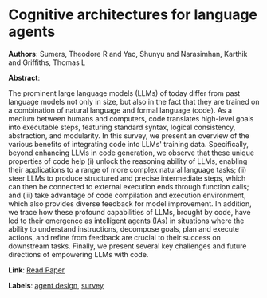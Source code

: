 # Cognitive architectures for language agents

**Authors**: Sumers, Theodore R and Yao, Shunyu and Narasimhan, Karthik and Griffiths, Thomas L

**Abstract**:

The prominent large language models (LLMs) of today differ from past language models not only in size, but also in the fact that they are trained on a combination of natural language and formal language (code). As a medium between humans and computers, code translates high-level goals into executable steps, featuring standard syntax, logical consistency, abstraction, and modularity. In this survey, we present an overview of the various benefits of integrating code into LLMs' training data. Specifically, beyond enhancing LLMs in code generation, we observe that these unique properties of code help (i) unlock the reasoning ability of LLMs, enabling their applications to a range of more complex natural language tasks; (ii) steer LLMs to produce structured and precise intermediate steps, which can then be connected to external execution ends through function calls; and (iii) take advantage of code compilation and execution environment, which also provides diverse feedback for model improvement. In addition, we trace how these profound capabilities of LLMs, brought by code, have led to their emergence as intelligent agents (IAs) in situations where the ability to understand instructions, decompose goals, plan and execute actions, and refine from feedback are crucial to their success on downstream tasks. Finally, we present several key challenges and future directions of empowering LLMs with code.

**Link**: [Read Paper](https://arxiv.org/pdf/2309.02427.pdf)

**Labels**: [agent design](../../labels/agent_design.md), [survey](../../labels/survey.md)
